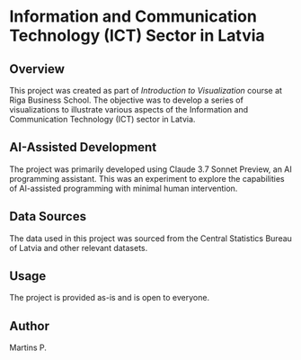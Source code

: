 # Information and Communication Technology (ICT) Sector in Latvia


## Overview

This project was created as part of *Introduction to Visualization* course at Riga Business School. The objective was to develop a series of visualizations to illustrate various aspects of the Information and Communication Technology (ICT) sector in Latvia.

## AI-Assisted Development

The project was primarily developed using Claude 3.7 Sonnet Preview, an AI programming assistant. This was an experiment to explore the capabilities of AI-assisted programming with minimal human intervention.

## Data Sources

The data used in this project was sourced from the Central Statistics Bureau of Latvia and other relevant datasets.

## Usage

The project is provided as-is and is open to everyone.


## Author

Martins P.